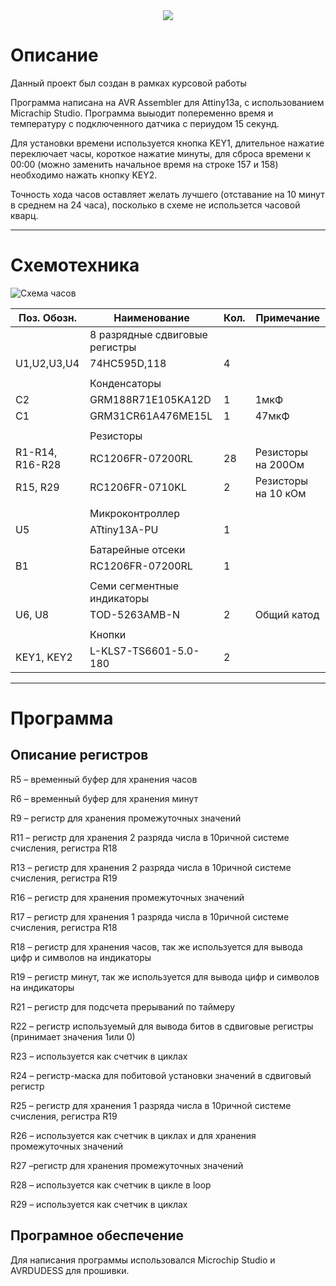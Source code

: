 <div style="text-align:center"><img src="https://user-images.githubusercontent.com/58953935/148400432-6a26731c-a8a7-4b76-8a16-7f82cbcb666e.png"/></div>


# Описание

Данный проект был создан в рамках курсовой работы

Программа написана на AVR Assembler для Attiny13a, с использованием Micrachip Studio. Программа выыодит попеременно время и температуру с подключенного датчика с периудом 15 секунд.

Для установки времени используется кнопка KEY1, длительное нажатие переключает часы, короткое нажатие минуты, для сброса времени к 00:00 (можно заменить начальное время на строке 157 и 158) необходимо нажать кнопку KEY2.

Точность хода часов оставляет желать лучшего (отставание на 10 минут в среднем на 24 часа), посколько в схеме не использется часовой кварц.
____


# Схемотехника


![Схема часов](https://user-images.githubusercontent.com/58953935/148385359-a8404a6c-9d8d-49be-a9d6-5f52ade8897d.PNG)


| Поз. Обозн.	| Наименование	| Кол.	| Примечание |
|-------|------|-------|------|
|| 8 разрядные сдвиговые регистры |||
| U1,U2,U3,U4 | 74HC595D,118 | 4 | |
| | | | | 
|| Конденсаторы |||
| C2 | GRM188R71E105KA12D |1| 1мкФ |
| C1 | GRM31CR61A476ME15L |1| 47мкФ |
| | | | |
||Резисторы|||
| R1-R14, R16-R28 | RC1206FR-07200RL | 28 | Резисторы на 200Ом |
| R15, R29 | RC1206FR-0710KL | 2 | Резисторы на 10 кОм |
| | | | |
||Микроконтроллер|||
| U5 | ATtiny13A-PU | 1 | |
| | | | |
||Батарейные отсеки|||
| B1 | RC1206FR-07200RL | 1 | |
| | | | |
|| Семи сегментные индикаторы |||
| U6, U8 | TOD-5263AMB-N | 2 | Общий катод |
| | | | |
||Кнопки|||
| KEY1, KEY2 | L-KLS7-TS6601-5.0-180| 2 | |

____

# Программа 

## Описание регистров

R5 – временный буфер для хранения часов

R6 – временный буфер для хранения минут

R9 – регистр для хранения промежуточных значений

R11 – регистр для хранения 2 разряда числа в 10ричной системе счисления, регистра R18	

R13 – регистр для хранения 2 разряда числа в 10ричной системе счисления, регистра R19	

R16 – регистр для хранения промежуточных значений

R17 – регистр для хранения 1 разряда числа в 10ричной системе счисления, регистра R18	

R18 – регистр для хранения часов, так же используется для вывода цифр и символов на индикаторы

R19 – регистр минут, так же используется для вывода цифр и символов на индикаторы

R21 – регистр для подсчета прерываний по таймеру

R22 – регистр используемый для вывода битов в сдвиговые регистры (принимает значения 1или 0)

R23 – используется как счетчик в циклах

R24 – регистр-маска для побитовой установки значений в сдвиговый регистр

R25 – регистр для хранения 1 разряда числа в 10ричной системе счисления, регистра R19	

R26 – используется как счетчик в циклах и для хранения промежуточных значений

R27 –регистр для хранения промежуточных значений

R28 – используется как счетчик в цикле в loop

R29 – используется как счетчик в циклах

## Програмное обеспечение

Для написания программы использовался Microchip Studio и AVRDUDESS для прошивки.
